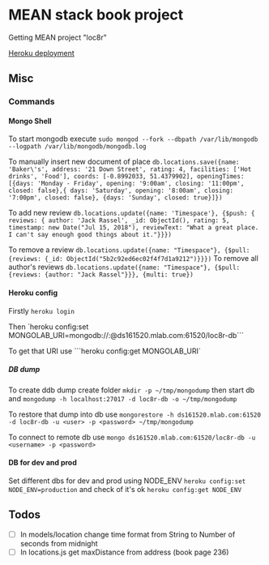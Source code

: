 # MEAN stack book project

Getting MEAN project "loc8r"

[Heroku deployment](https://getting-mean-book-loc8r.herokuapp.com)

## Misc

### Commands

#### Mongo Shell

To start mongodb execute `sudo mongod --fork --dbpath /var/lib/mongodb  --logpath /var/lib/mongodb/mongodb.log`

To manually insert new document of place `db.locations.save({name: 'Baker\'s', address: '21 Down Street', rating: 4, facilities: ['Hot drinks', 'Food'], coords: [-0.8992033, 51.4379902], openingTimes: [{days: 'Monday - Friday', opening: '9:00am', closing: '11:00pm', closed: false},{ days: 'Saturday', opening: '8:00am', closing: '7:00pm', closed: false}, {days: 'Sunday', closed: true}]})`

To add new review `db.locations.update({name: 'Timespace'}, {$push: { reviews: { author: 'Jack Rassel', _id: ObjectId(), rating: 5, timestamp: new Date("Jul 15, 2018"), reviewText: "What a great place. I can't say enough good things about it."}}})`

To remove a review `db.locations.update({name: "Timespace"}, {$pull: {reviews: {_id: ObjectId("5b2c92ed6ec02f4f7d1a9212")}}})`
To remove all author's reviews `db.locations.update({name: "Timespace"}, {$pull: {reviews: {author: "Jack Rassel"}}}, {multi: true})`

#### Heroku config

Firstly `heroku login`

Then `heroku config:set MONGOLAB_URI=mongodb://<user>:<password>@ds161520.mlab.com:61520/loc8r-db```

To get that URI use ```heroku config:get MONGOLAB_URI`

##### DB dump

To create ddb dump create folder `mkdir -p ~/tmp/mongodump` then start db and `mongodump -h localhost:27017 -d loc8r-db -o ~/tmp/mongodump`

To restore that dump into db use `mongorestore -h ds161520.mlab.com:61520 -d loc8r-db -u <user> -p <password> ~/tmp/mongodump`

To connect to remote db use `mongo ds161520.mlab.com:61520/loc8r-db -u <username> -p <password>`

#### DB for dev and prod

Set different dbs for dev and prod using NODE_ENV `heroku config:set NODE_ENV=production` and check of it's ok `heroku config:get NODE_ENV`

## Todos

- [ ] In models/location change time format from String to Number of seconds from midnight
- [ ] In locations.js get maxDistance from address (book page 236)
